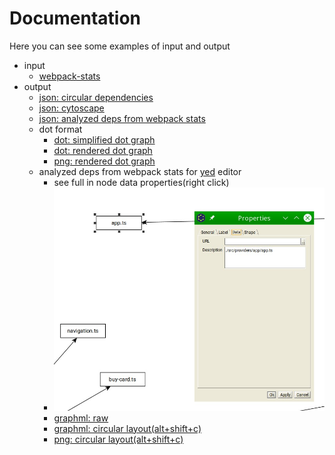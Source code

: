 # Documentation

Here you can see some examples of input and output

 * input
    * [webpack-stats](./webpack-stats.json)
 * output
    * [json: circular dependencies](./circular.json)
    * [json: cytoscape](./cytoscape.json)
    * [json: analyzed deps from webpack stats](./deps.json)
    * dot format
        * [dot: simplified dot graph](./graph_simplified.dot)
        * [dot: rendered dot graph](./graph.dot)
        * [png: rendered dot graph](./graph.png)
    * analyzed deps from webpack stats for [yed](https://www.yworks.com/products/yed) editor
        * see full in node data properties(right click)
        * ![](./graphml_data.jpg)
        * [graphml: raw](./deps.graphml)
        * [graphml: circular layout(alt+shift+c)](./deps_circular.graphml)
        * [png: circular layout(alt+shift+c)](./deps_circular.png)
